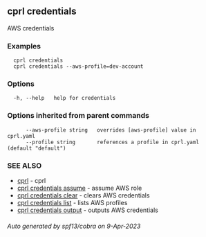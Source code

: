 ## cprl credentials

AWS credentials

### Examples

```
  cprl credentials
  cprl credentials --aws-profile=dev-account
```

### Options

```
  -h, --help   help for credentials
```

### Options inherited from parent commands

```
      --aws-profile string   overrides [aws-profile] value in cprl.yaml
      --profile string       references a profile in cprl.yaml (default "default")
```

### SEE ALSO

* [cprl](cprl.md)	 - cprl
* [cprl credentials assume](cprl_credentials_assume.md)	 - assume AWS role
* [cprl credentials clear](cprl_credentials_clear.md)	 - clears AWS credentials
* [cprl credentials list](cprl_credentials_list.md)	 - lists AWS profiles
* [cprl credentials output](cprl_credentials_output.md)	 - outputs AWS credentials

###### Auto generated by spf13/cobra on 9-Apr-2023
